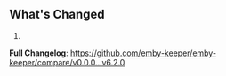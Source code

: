 ## What's Changed

1.

**Full Changelog**: https://github.com/emby-keeper/emby-keeper/compare/v0.0.0...v6.2.0
